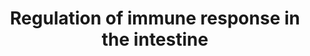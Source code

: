 ---
annotations:
- type: Pathway Ontology
  value: signaling pathway in the innate immune response
- type: Pathway Ontology
  value: innate immune response pathway
authors:
- Kyook
- MaintBot
- RaatsS
description: '"Cell- and non-cell-autonomous regulation of immune responses in the
  intestine. The IIS pathway (blue letters and arrows) is regulated primarily by the
  insulin peptide released from the neurones. In the intestine, activity of IIS determines
  the subcellular localization of DAF-16. Whether ELT-2 and ETS-4 cooperate with DAF-16
  to regulate gene transcription remains to be determined. A separate G-protein signalling
  pathway modulates the activity of the p38 MAPK (black letters and arrows) module
  through a series of enzymes that include phospholipases, which determines the level
  of diacylglycerol (DAG), and protein kinase C (TPA-1) and protein kinase D (DFK-2).
  ATF-7 is the transcription factor that mediates p38 MAPK signalling but how it is
  co-ordinated with other transcription to orchestrated immune gene expression remains
  unclear. ZIP-2 appears to regulate immunity independently of p38 MAPK signalling.
  With the exception of FSHR-1, which functions in parallel to p38 MAPK signalling,
  the G-protein-coupled receptors that engage Goa and Gqa signalling to affect immune
  function are currently unknown."'
last-edited: 2021-05-27
organisms:
- Caenorhabditis elegans
redirect_from:
- /index.php/Pathway:WP2234
- /instance/WP2234
schema-jsonld:
- '@context': https://schema.org/
  '@id': https://wikipathways.github.io/pathways/WP2234.html
  '@type': Dataset
  creator:
    '@type': Organization
    name: WikiPathways
  description: '"Cell- and non-cell-autonomous regulation of immune responses in the
    intestine. The IIS pathway (blue letters and arrows) is regulated primarily by
    the insulin peptide released from the neurones. In the intestine, activity of
    IIS determines the subcellular localization of DAF-16. Whether ELT-2 and ETS-4
    cooperate with DAF-16 to regulate gene transcription remains to be determined.
    A separate G-protein signalling pathway modulates the activity of the p38 MAPK
    (black letters and arrows) module through a series of enzymes that include phospholipases,
    which determines the level of diacylglycerol (DAG), and protein kinase C (TPA-1)
    and protein kinase D (DFK-2). ATF-7 is the transcription factor that mediates
    p38 MAPK signalling but how it is co-ordinated with other transcription to orchestrated
    immune gene expression remains unclear. ZIP-2 appears to regulate immunity independently
    of p38 MAPK signalling. With the exception of FSHR-1, which functions in parallel
    to p38 MAPK signalling, the G-protein-coupled receptors that engage Goa and Gqa
    signalling to affect immune function are currently unknown."'
  keywords:
  - ELT-2
  - ZIP-2
  - LYS-7
  - AKT-2
  - INS-7
  - EGL-30
  - DAF-16
  - ETS-4
  - LYS-2
  - C07G3.2
  - SPP-1
  - TIR-1
  - GOA-1
  - FSHR-1
  - protein kinase D
  - TPA-1
  - ATF-7
  - AKT-1
  - PMK-1
  - NSY-1
  - DGK-1
  - T24B8.5
  - EGL-8
  - DAF-2
  - DFK-2
  - SEK-1
  - SGK-1
  license: CC0
  name: Regulation of immune response in the intestine
seo: CreativeWork
title: Regulation of immune response in the intestine
wpid: WP2234
---